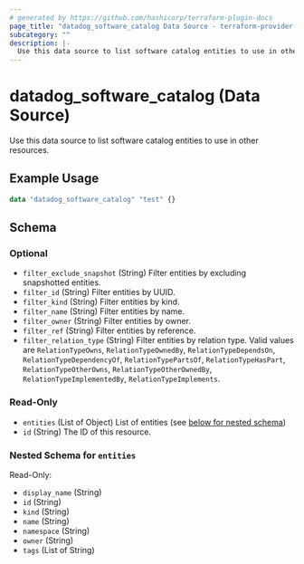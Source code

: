 ```yaml
---
# generated by https://github.com/hashicorp/terraform-plugin-docs
page_title: "datadog_software_catalog Data Source - terraform-provider-datadog"
subcategory: ""
description: |-
  Use this data source to list software catalog entities to use in other resources.
---
```


# datadog_software_catalog (Data Source)

Use this data source to list software catalog entities to use in other resources.

## Example Usage

```terraform
data "datadog_software_catalog" "test" {}
```

<!-- schema generated by tfplugindocs -->
## Schema

### Optional

- `filter_exclude_snapshot` (String) Filter entities by excluding snapshotted entities.
- `filter_id` (String) Filter entities by UUID.
- `filter_kind` (String) Filter entities by kind.
- `filter_name` (String) Filter entities by name.
- `filter_owner` (String) Filter entities by owner.
- `filter_ref` (String) Filter entities by reference.
- `filter_relation_type` (String) Filter entities by relation type. Valid values are `RelationTypeOwns`, `RelationTypeOwnedBy`, `RelationTypeDependsOn`, `RelationTypeDependencyOf`, `RelationTypePartsOf`, `RelationTypeHasPart`, `RelationTypeOtherOwns`, `RelationTypeOtherOwnedBy`, `RelationTypeImplementedBy`, `RelationTypeImplements`.

### Read-Only

- `entities` (List of Object) List of entities (see [below for nested schema](#nestedatt--entities))
- `id` (String) The ID of this resource.

<a id="nestedatt--entities"></a>
### Nested Schema for `entities`

Read-Only:

- `display_name` (String)
- `id` (String)
- `kind` (String)
- `name` (String)
- `namespace` (String)
- `owner` (String)
- `tags` (List of String)

